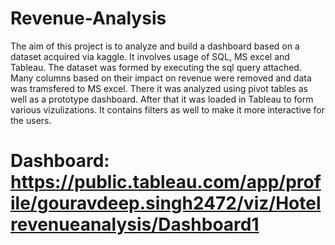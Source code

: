 # Revenue-Analysis
The aim of this project is to analyze and build a dashboard based on a dataset acquired via kaggle. It involves usage of SQL, MS excel and Tableau. The dataset was formed by executing the sql query attached. Many columns based on their impact on revenue were removed and data was tramsfered to MS excel. There it was analyzed using pivot tables as well as a prototype dashboard. After that it was loaded in Tableau to form various vizulizations. It contains filters as well to make it more interactive for the users.
# Dashboard: https://public.tableau.com/app/profile/gouravdeep.singh2472/viz/Hotelrevenueanalysis/Dashboard1
